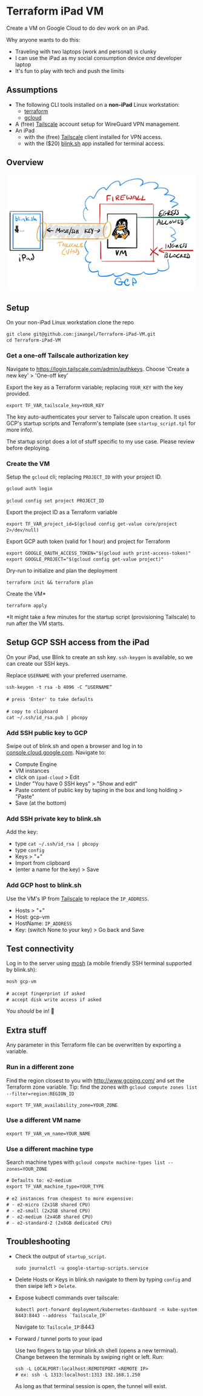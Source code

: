 # Terraform iPad VM

Create a VM on Google Cloud to do dev work on an iPad.

Why anyone wants to do this:

- Traveling with two laptops (work and personal) is clunky
- I can use the iPad as my social consumption device *and* developer laptop
- It's fun to play with tech and push the limits

## Assumptions

- The following CLI tools installed on a **non-iPad** Linux workstation:
  - [terraform](https://www.terraform.io/downloads.html)
  - [gcloud](https://cloud.google.com/sdk/docs/quickstart-debian-ubuntu)
- A (free) [Tailscale](https://tailscale.com/) account setup for WireGuard VPN management.
- An iPad
  - with the (free) [Tailscale](https://tailscale.com/kb/1020/install-ios?q=ipad) client installed for VPN access.
  - with the ($20) [blink.sh](https://blink.sh/) app installed for terminal access.

## Overview

![](/img/banner.jpg)

## Setup

On your non-iPad Linux workstation clone the repo

```
git clone git@github.com:jimangel/Terraform-iPad-VM.git
cd Terraform-iPad-VM
```

### Get a one-off Tailscale authorization key

Navigate to https://login.tailscale.com/admin/authkeys. Choose 'Create a new key' > 'One-off key'

Export the key as a Terraform variable; replacing `YOUR_KEY` with the key provided.

```
export TF_VAR_tailscale_key=YOUR_KEY
```

The key auto-authenticates your server to Tailscale upon creation. It uses GCP's startup scripts and Terraform's template (see `startup_script.tpl` for more info).

The startup script does a lot of stuff specific to my use case. Please review before deploying.

### Create the VM

Setup the `gcloud` cli; replacing `PROJECT_ID` with your project ID.

```
gcloud auth login

gcloud config set project PROJECT_ID
```

Export the project ID as a Terraform variable

```
export TF_VAR_project_id=$(gcloud config get-value core/project 2>/dev/null)
```

Export GCP auth token (valid for 1 hour) and project for Terraform

```
export GOOGLE_OAUTH_ACCESS_TOKEN="$(gcloud auth print-access-token)"
export GOOGLE_PROJECT="$(gcloud config get-value project)"
```

Dry-run to initialize and plan the deployment

```
terraform init && terraform plan
```

Create the VM*

```
terraform apply
```

*It might take a few minutes for the startup script (provisioning Tailscale) to run after the VM starts.


## Setup GCP SSH access from the iPad

On your iPad, use Blink to create an ssh key. `ssh-keygen` is available, so we can create our SSH keys.

Replace `USERNAME` with your preferred username.

```
ssh-keygen -t rsa -b 4096 -C “USERNAME”

# press 'Enter' to take defaults

# copy to clipboard
cat ~/.ssh/id_rsa.pub | pbcopy
```

### Add SSH public key to GCP

Swipe out of blink.sh and open a browser and log in to [console.cloud.google.com](https://console.cloud.google.com). Navigate to:

- Compute Engine
- VM instances
- click on `ipad-cloud` > Edit
- Under "You have 0 SSH keys" > "Show and edit"
- Paste content of public key by taping in the box and long holding > "Paste"
- Save (at the bottom)

### Add SSH private key to blink.sh

Add the key:
- type `cat ~/.ssh/id_rsa | pbcopy`
- type `config`
- Keys > "+"
- Import from clipboard
- (enter a name for the key) > Save

### Add GCP host to blink.sh

Use the VM's IP from [Tailscale](https://login.tailscale.com/admin/machines) to replace the `IP_ADDRESS`.

- Hosts > "+"
- Host: gcp-vm
- HostName: `IP_ADDRESS`
- Key: (switch None to your key) > Go back and Save

## Test connectivity

Log in to the server using [mosh](https://mosh.org/) (a mobile friendly SSH terminal supported by blink.sh):

```
mosh gcp-vm

# accept fingerprint if asked
# accept disk write access if asked
```

You *should* be in! 🎉

## Extra stuff

Any parameter in this Terraform file can be overwritten by exporting a variable.

### Run in a different zone

Find the region closest to you with http://www.gcping.com/ and set the Terraform zone variable. Tip: find the zones with `gcloud compute zones list --filter=region:REGION_ID`

```
export TF_VAR_availability_zone=YOUR_ZONE
```

### Use a different VM name

```
export TF_VAR_vm_name=YOUR_NAME
```

### Use a different machine type

Search machine types with `gcloud compute machine-types list --zones=YOUR_ZONE`

```
# Defaults to: e2-medium
export TF_VAR_machine_type=YOUR_TYPE

# e2 instances from cheapest to more expensive:
# - e2-micro (2x1GB shared CPU)
# - e2-small (2x2GB shared CPU)
# - e2-medium (2x4GB shared CPU)
# - e2-standard-2 (2x8GB dedicated CPU)
```

## Troubleshooting

- Check the output of `startup_script`.

    ```
    sudo journalctl -u google-startup-scripts.service
    ```

- Delete Hosts or Keys in blink.sh navigate to them by typing `config` and then swipe left > `Delete`.

- Expose kubectl commands over tailscale:

    ```
    kubectl port-forward deployment/kubernetes-dashboard -n kube-system 8443:8443 --address `Tailscale_IP`
    ```

    Navigate to: `Tailscale_IP`:8443

- Forward / tunnel ports to your ipad

    Use two fingers to tap your blink.sh shell (opens a new terminal). Change between the terminals by swiping right or left. Run:

    ```
    ssh -L LOCALPORT:localhost:REMOTEPORT <REMOTE IP>
    # ex: ssh -L 1313:localhost:1313 192.168.1.250
    ```

    As long as that terminal session is open, the tunnel will exist.
